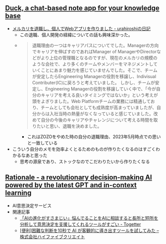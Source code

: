 ## [Duck, a chat-based note app for your knowledge base](https://site.ducknote.app/)

* [メルカリを退職し、個人でWebアプリを作りました - urahiroshiの日記](https://urahiroshi.hatenablog.com/entry/2023/04/25/132958)
  * この退職、個人開発の経緯についての話も興味深かった。
  * > 退職理由の一つはキャリアパスについてでした。Managerの方向でキャリアを伸ばすのであればManager of ManagerやDirectorなどがより上位の管理職となるのですが、現在のメルカリの規模のような会社で、より多くのチームやメンバーをマネジメントしていくことにあまり魅力を感じていませんでした。そこで、チームが安定したらEngineering Managerの役割を移譲し、Indivisual Contributer(IC)に戻ろうと考えていました。 しかし、チームが安定し、Engineering Managerの役割を移譲していく中で、「今が自分のキャリアを考える良いタイミングではないか」という考えが頭をよぎりました。Web Platformチームの業務には精通しており、チームとしても会社としても成熟度が高まっていましたが、自分からは入社当時の熱量がなくなっていると感じていました。改めて自分の今後のキャリアやチャレンジについて考える時間を取りたいと思い、退職を決めました。
    * これはZOZOをやめた時の自分の退職理由、2023年5月時点での思いと一致している
* こういう自分のメモを効率よくとるためのものが作りたくなるのはすごくわかるなあと思った
  * 思考の源泉であり、ストックなのでこだわりたいから作りたくなる

## [Rationale - a revolutionary decision-making AI powered by the latest GPT and in-context learning](https://rationale.jina.ai/)

* AI意思決定サービス
* 関連記事
  * [「AIの進化がすさまじい」悩んでることをAIに相談すると長所と短所を分析して意思決定を支援してくれるツールがすごい - Togetter](https://togetter.com/li/2044860)
  * [[便利]困難な判断を10秒で AI が客観的に導き出すツールを試してみた – 株式会社ハイファイブクリエイト](https://highfivecreate.com/blog/job/6919.html)
